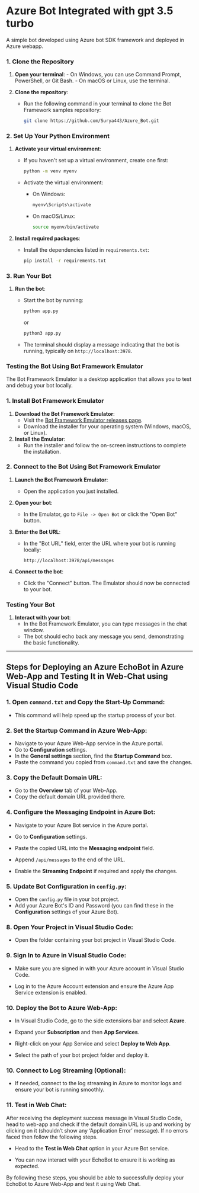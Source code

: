 # Azure Bot Integrated with gpt 3.5 turbo

A simple bot developed using Azure bot SDK framework and deployed in Azure webapp.


### 1. Clone the Repository

   1. **Open your terminal**:
    - On Windows, you can use Command Prompt, PowerShell, or Git Bash.
    - On macOS or Linux, use the terminal.

 2. **Clone the repository**:
    - Run the following command in your terminal to clone the Bot Framework samples repository:
        
        ```bash
        git clone https://github.com/Surya443/Azure_Bot.git
        ```
        
    


### 2. Set Up Your Python Environment

1. **Activate your virtual environment**:
    - If you haven't set up a virtual environment, create one first:
        
        ```bash
        python -m venv myenv
        ```
        
    - Activate the virtual environment:
        - On Windows:
            
            ```bash
            myenv\Scripts\activate
            ```
            
        - On macOS/Linux:
            
            ```bash
            source myenv/bin/activate
            ```
            
2. **Install required packages**:
    - Install the dependencies listed in `requirements.txt`:
        
        ```bash
        pip install -r requirements.txt
        ```
        

### 3. Run Your Bot

1. **Run the bot**:
    - Start the bot by running:
        
        ```bash
        python app.py
        ```
        or
        ```bash
        python3 app.py
        ```
        
    - The terminal should display a message indicating that the bot is running, typically on `http://localhost:3978`.

### Testing the Bot Using Bot Framework Emulator

The Bot Framework Emulator is a desktop application that allows you to test and debug your bot locally.

### 1. Install Bot Framework Emulator

1. **Download the Bot Framework Emulator**:
    - Visit the [Bot Framework Emulator releases page](https://github.com/Microsoft/BotFramework-Emulator/releases).
    - Download the installer for your operating system (Windows, macOS, or Linux).
2. **Install the Emulator**:
    - Run the installer and follow the on-screen instructions to complete the installation.

### 2. Connect to the Bot Using Bot Framework Emulator

1. **Launch the Bot Framework Emulator**:
    - Open the application you just installed.
2. **Open your bot**:
    - In the Emulator, go to `File -> Open Bot` or click the "Open Bot" button.
3. **Enter the Bot URL**:
    - In the "Bot URL" field, enter the URL where your bot is running locally:
        
        ```
        http://localhost:3978/api/messages
        ```
        
4. **Connect to the bot**:
    - Click the "Connect" button. The Emulator should now be connected to your bot.

### Testing Your Bot

1. **Interact with your bot**:
    - In the Bot Framework Emulator, you can type messages in the chat window.
    - The bot should echo back any message you send, demonstrating the basic functionality.



---

## Steps for Deploying an Azure EchoBot in Azure Web-App and Testing It in Web-Chat using Visual Studio Code



### 1. Open `command.txt` and Copy the Start-Up Command:

- This command will help speed up the startup process of your bot.



### 2. Set the Startup Command in Azure Web-App:

- Navigate to your Azure Web-App service in the Azure portal.
- Go to **Configuration** settings.
- In the **General settings** section, find the **Startup Command** box.
- Paste the command you copied from `command.txt` and save the changes.


### 3. Copy the Default Domain URL:

- Go to the **Overview** tab of your Web-App.
- Copy the default domain URL provided there.



### 4. Configure the Messaging Endpoint in Azure Bot:

- Navigate to your Azure Bot service in the Azure portal.
- Go to **Configuration** settings.
- Paste the copied URL into the **Messaging endpoint** field.


- Append `/api/messages` to the end of the URL.
- Enable the **Streaming Endpoint** if required and apply the changes.

### 5. Update Bot Configuration in `config.py`:

- Open the `config.py` file in your bot project.
- Add your Azure Bot's ID and Password (you can find these in the **Configuration** settings of your Azure Bot).


### 8. Open Your Project in Visual Studio Code:

- Open the folder containing your bot project in Visual Studio Code.

### 9. Sign In to Azure in Visual Studio Code:

- Make sure you are signed in with your Azure account in Visual Studio Code.



- Log in to the Azure Account extension and ensure the Azure App Service extension is enabled.

### 10. Deploy the Bot to Azure Web-App:

- In Visual Studio Code, go to the side extensions bar and select **Azure**.
- Expand your **Subscription** and then **App Services**.



- Right-click on your App Service and select **Deploy to Web App**.
- Select the path of your bot project folder and deploy it.

### 10. Connect to Log Streaming (Optional):

- If needed, connect to the log streaming in Azure to monitor logs and ensure your bot is running smoothly.

### 11. Test in Web Chat:

After receiving the deployment success message in Visual Studio Code, head to web-app and check if the default domain URL is up and working by clicking on it (shouldn’t show any ‘Application Error’ message). If no errors faced then follow the following steps.

- Head to the **Test in Web Chat** option in your Azure Bot service.
    

    
- You can now interact with your EchoBot to ensure it is working as expected.

By following these steps, you should be able to successfully deploy your EchoBot to Azure Web-App and test it using Web Chat.
